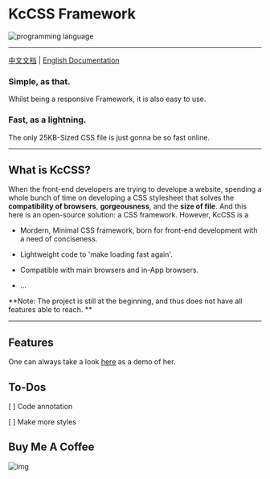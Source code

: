 # KcCSS Framework

![programming language](https://images.unsplash.com/photo-1523437113738-bbd3cc89fb19?ixlib=rb-1.2.1&ixid=eyJhcHBfaWQiOjEyMDd9&auto=format&fit=crop&w=1000&q=80)

---

[中文文档](README-ZH.md) | [English Documentation](README.md)

### Simple, as that.

Whilst being a responsive Framework, it is also easy to use. 

### Fast, as a lightning. 

The only 25KB-Sized CSS file is just gonna be so fast online. 

---

## What is KcCSS?

When the front-end developers are trying to develope a website, spending a whole bunch of time on developing a CSS stylesheet that solves the **compatibility of browsers**, **gorgeousness**, and the **size of file**. And this here is an open-source solution: a CSS framework. However, KcCSS is a 

- Mordern, Minimal CSS framework, born for front-end development with a need of conciseness.
- Lightweight code to 'make loading fast again'.
- Compatible with main browsers and in-App browsers. 

- ...

**Note: The project is still at the beginning, and thus does not have all features able to reach. **

****

## Features

One can always take a look [here](http://ebooks.knowscount.cc) as a demo of her. 



## To-Dos

[ ] Code annotation

[ ] Make more styles

## Buy Me A Coffee

![img](http://docs.knowscount.cc/wp-content/uploads/2020/07/IMG_138520200705-095413.jpg)